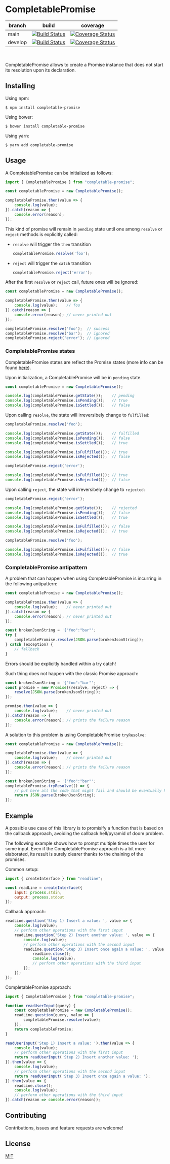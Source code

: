 # CompletablePromise

| branch | build | coverage |
| --- | --- | --- |
| main | [![Build Status](https://travis-ci.com/FlamingTuri/completable-promise.svg?branch=main)](https://travis-ci.com/FlamingTuri/completable-promise) | [![Coverage Status](https://coveralls.io/repos/github/FlamingTuri/completable-promise/badge.svg?branch=main)](https://coveralls.io/github/FlamingTuri/completable-promise?branch=main) |
| develop | [![Build Status](https://travis-ci.com/FlamingTuri/completable-promise.svg?branch=develop)](https://travis-ci.com/FlamingTuri/completable-promise) | [![Coverage Status](https://coveralls.io/repos/github/FlamingTuri/completable-promise/badge.svg?branch=develop)](https://coveralls.io/github/FlamingTuri/completable-promise?branch=develop) |

<br/>

CompletablePromise allows to create a Promise instance that does not start its resolution upon its declaration.

## Installing

Using npm:
```
$ npm install completable-promise
```

Using bower:
```
$ bower install completable-promise
```

Using yarn:
```
$ yarn add completable-promise
```

## Usage

A CompletablePromise can be initialized as follows:

```js
import { CompletablePromise } from "completable-promise";

const completablePromise = new CompletablePromise();

completablePromise.then(value => {
    console.log(value);
}).catch(reason => { 
    console.error(reason);
});
```

This kind of promise will remain in `pending` state until one among `resolve` or `reject` methods is explicitly called:

- `resolve` will trigger the `then` transition
    ```js
    completablePromise.resolve('foo');
    ```

- `reject` will trigger the `catch` transition
    ```js
    completablePromise.reject('error');
    ```

After the first `resolve` or `reject` call, future ones will be ignored:

```js
const completablePromise = new CompletablePromise();

completablePromise.then(value => {
    console.log(value);    // foo
}).catch(reason => { 
    console.error(reason); // never printed out
});

completablePromise.resolve('foo');  // success
completablePromise.resolve('bar');  // ignored
completablePromise.reject('error'); // ignored
```

### CompletablePromise states

CompletablePromise states are reflect the Promise states (more info can be found [here](https://developer.mozilla.org/en-US/docs/Web/JavaScript/Reference/Global_Objects/Promise#description)).

Upon initialization, a CompletablePromise will be in `pending` state. 

```js
const completablePromise = new CompletablePromise();

console.log(completablePromise.getState());    // pending
console.log(completablePromise.isPending());   // true
console.log(completablePromise.isSettled());   // false
```

Upon calling `resolve`, the state will irreversibely change to `fulfilled`:

```js
completablePromise.resolve('foo');

console.log(completablePromise.getState());    // fulfilled
console.log(completablePromise.isPending());   // false
console.log(completablePromise.isSettled());   // true

console.log(completablePromise.isFulfilled()); // true
console.log(completablePromise.isRejected());  // false

completablePromise.reject('error');

console.log(completablePromise.isFulfilled()); // true
console.log(completablePromise.isRejected());  // false
```

Upon calling `reject`, the state will irreversibely change to `rejected`:

```js
completablePromise.reject('error');

console.log(completablePromise.getState());    // rejected
console.log(completablePromise.isPending());   // false
console.log(completablePromise.isSettled());   // true

console.log(completablePromise.isFulfilled()); // false
console.log(completablePromise.isRejected());  // true

completablePromise.resolve('foo');

console.log(completablePromise.isFulfilled()); // false
console.log(completablePromise.isRejected());  // true
```

### CompletablePromise antipattern

A problem that can happen when using CompletablePromise is incurring in the following antipattern:

```js
const completablePromise = new CompletablePromise();

completablePromise.then(value => {
    console.log(value);    // never printed out
}).catch(reason => { 
    console.error(reason); // never printed out
});

const brokenJsonString = '{"foo":"bar"';
try {
    completablePromise.resolve(JSON.parse(brokenJsonString));
} catch (exception) {
    // fallback
}
```

Errors should be explicitly handled within a try catch!

Such thing does not happen with the classic Promise approach:

```js
const brokenJsonString = '{"foo":"bar"';
const promise = new Promise((resolve, reject) => {
    resolve(JSON.parse(brokenJsonString));
});

promise.then(value => {
    console.log(value);    // never printed out
}).catch(reason => { 
    console.error(reason); // prints the failure reason
});
```

A solution to this problem is using CompletablePromise `tryResolve`:

```js
const completablePromise = new CompletablePromise();

completablePromise.then(value => {
    console.log(value);    // never printed out
}).catch(reason => { 
    console.error(reason); // prints the failure reason
});

const brokenJsonString = '{"foo":"bar"';
completablePromise.tryResolve(() => {
    // put here all the code that might fail and should be eventually handled in the catch handler
    return JSON.parse(brokenJsonString);
});
```

## Example

A possible use case of this library is to promisify a function that is based on the callback approach, avoiding the callback hell/pyramid of doom problem.

The following example shows how to prompt multiple times the user for some input. Even if the CompletablePromise approach is a bit more elaborated, its result is surely clearer thanks to the chaining of the promises.

Common setup:
```js
import { createInterface } from "readline";

const readLine = createInterface({
    input: process.stdin,
    output: process.stdout
});
```

Callback approach:
```js
readLine.question('Step 1) Insert a value: ', value => {
    console.log(value);
    // perform other operations with the first input 
    readLine.question('Step 2) Insert another value: ', value => {
        console.log(value);
        // perform other operations with the second input
        readLine.question('Step 3) Insert once again a value: ', value => {
            readLine.close();
            console.log(value);
            // perform other operations with the third input
        });
    });
});
```

CompletablePromise approach:
```js
import { CompletablePromise } from "completable-promise";

function readUserInput(query) {
    const completablePromise = new CompletablePromise();
    readLine.question(query, value => {
        completablePromise.resolve(value);
    });
    return completablePromise;
}

readUserInput('Step 1) Insert a value: ').then(value => {
    console.log(value);
    // perform other operations with the first input 
    return readUserInput('Step 2) Insert another value: ');
}).then(value => {
    console.log(value);
    // perform other operations with the second input
    return readUserInput('Step 3) Insert once again a value: ');
}).then(value => {
    readLine.close();
    console.log(value);
    // perform other operations with the third input
}).catch(reason => console.error(reason));
```

## Contributing

Contributions, issues and feature requests are welcome!

## License

[MIT](LICENSE)
